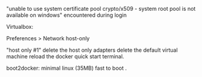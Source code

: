 "unable to use system certificate pool crypto/x509 - system root pool is not available on windows"
encountered during login

Virtualbox:

Preferences > Network
host-only

"host only #1"
delete the host only adapters
delete the default virtual machine
reload the docker quick start terminal.

boot2docker: minimal linux (35MB) fast to boot .

